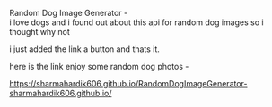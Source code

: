 Random Dog Image Generator -  
i love dogs and i found out about this api for random dog images so i thought why not 

i just added the link a button and thats it. 

here is the link enjoy some random dog photos - 

https://sharmahardik606.github.io/RandomDogImageGenerator-sharmahardik606.github.io/
